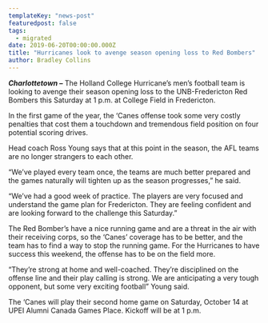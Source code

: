 ```yaml
---
templateKey: "news-post"
featuredpost: false
tags:
  - migrated
date: 2019-06-20T00:00:00.000Z
title: "Hurricanes look to avenge season opening loss to Red Bombers"
author: Bradley Collins
---
```


***Charlottetown –*** The Holland College Hurricane’s men’s football team is looking to avenge their season opening loss to the UNB-Fredericton Red Bombers this Saturday at 1 p.m. at College Field in Fredericton.

In the first game of the year, the ‘Canes offense took some very costly penalties that cost them a touchdown and tremendous field position on four potential scoring drives.

Head coach Ross Young says that at this point in the season, the AFL teams are no longer strangers to each other.

“We’ve played every team once, the teams are much better prepared and the games naturally will tighten up as the season progresses,” he said.

“We’ve had a good week of practice. The players are very focused and understand the game plan for Fredericton. They are feeling confident and are looking forward to the challenge this Saturday.”

The Red Bomber’s have a nice running game and are a threat in the air with their receiving corps, so the ‘Canes’ coverage has to be better, and the team has to find a way to stop the running game. For the Hurricanes to have success this weekend, the offense has to be on the field more.

“They’re strong at home and well-coached. They’re disciplined on the offense line and their play calling is strong. We are anticipating a very tough opponent, but some very exciting football” Young said.

The ‘Canes will play their second home game on Saturday, October 14 at UPEI Alumni Canada Games Place. Kickoff will be at 1 p.m.
